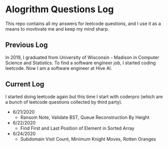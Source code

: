 # Alogrithm Questions Log

This repo contains all my answers for leetcode questions, and I use it as a means to movtivate me and keep my mind sharp.

## Previous Log

In 2019, I graduated from University of Wisconsin - Madison in Computer Science and Statistics. To find a software engineer job, I started coding leetcode. Now I am a software engineer at Hive AI.

## Current Log

I started doing leetcode again but this time I start with coderpro (which are a bunch of leetcode questions collected by third party).

* 6/21/2020
  * Ransom Note, Validate BST, Queue Reconstruction By Height
* 6/22/2020
  * Find First and Last Position of Element in Sorted Array
* 6/24/2020
  * Subdomain Visit Count, Minimum Knight Moves, Rotten Oranges